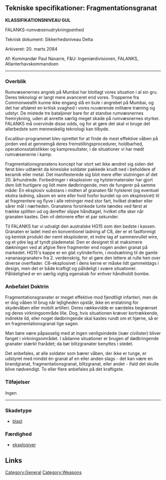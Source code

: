 ## Tekniske specifikationer: Fragmentationsgranat

**KLASSIFIKATIONSNIVEAU GUL**

FALANKS-rumvæsenudrykningsenhed

Teknisk dokument: Sikkerhedsniveau Delta

Arkiveret: 20. marts 2084

Af: Kommandør Paul Navarre, F&U: Ingeniørdivisionen, FALANKS,
Atlanterhavskommandoen

------------------------------------------------------------------------

### Overblik

Rumvæsenernes angreb på Mumbai har blotlagt vores situation i al sin
gru. Deres teknologi er langt mere avanceret end vores. Tropperne fra
Commonwealth kunne ikke engang slå en bule i angrebet på Mumbai, og det
har afsløret en kritisk svaghed i vores nuværende militære træning og
udstyr. De mistede tre bataljoner bare for at standse rumvæsnernes
fremrykning, uden at anrette særlig meget skade på rumvæsnernes styrker.
FALANKS må overvinde disse odds, og for at gøre det skal vi bruge det
allerbedste som menneskelig teknologi kan tilbyde.

Excalibur-programmet blev oprettet for at finde de mest effektive våben
på jorden ved at gennemgå deres fremstillingsprocedurer, holdbarhed,
operationsstatistikker og kampresultater, i de situationer vi har mødt
rumvæsenerne i kamp.

Fragmentationsgranatens koncept har stort set ikke ændret sig siden det
først blev udtænkt da kinesiske soldater pakkede krudt ned i beholdere
af keramik eller metal. Det manifesterede sig blot mere efter slutningen
af det 20. århundrede. Forbedringer i eksplosiver og hylstermaterialer
har gjort dem lidt hurtigere og lidt mere dødbringende, men de fungerer
på samme måde: En eksplosiv substans i midten af granaten får hylsteret
(og eventuel ekstra ladning, såsom en wire eller hvid fosfor bundet op
om eksplosivet) til at fragmentere og flyve i alle retninger med stor
fart, hvilket dræber eller sårer mål i nærheden. Granatens forsinkede
lunte tændes ved først at trække splitten ud og derefter slippe
håndtaget, hvilket ofte sker når granaten kastes. Den vil detonere efter
et par sekunder.

Til FALANKS har vi udvalgt den australske HG15 som den bedste i kassen.
Granaten er ladet med en konventionel ladning af C8, der er et
fastformigt og kemisk produkt der nemt eksploderer, et indre lag af
sammenrullet wire, og et ydre lag af tyndt plademetal. Den er designet
til at maksimere dækningen ved at afgive flere fragmenter end nogen
anden granat på markedet. HG15's kappe er en glat cylinderform, i
modsætning til de gamle »ananasgranater« fra 2. verdenskrig, for at gøre
den lettere at rulle hen over diverse overflader. C8-eksplosivet i dens
kerne er måske lidt gammeldags i design, men det er både kraftigt og
pålideligt i svære situationer. Pålidelighed er en særlig vigtig
egenskab for enhver håndholdt bombe.

### Anbefalet Doktrin

Fragmentationsgranater er meget effektive mod fjendtligt infanteri, men
de er dog våben til brug når lejligheden opstår, ikke en erstatning for
skydevåben eller mobilt artilleri. Deres rækkevidde er særdeles
begrænset og deres virkningsområde lille. Dog, hvis situationen kræver
kortrækkende, indirekte ild, eller noget dødbringende skal kastes rundt
om et hjørne, så er en fragmentationsgranat lige sagen.

Man børe være påpasselig med at ingen venligsindede (især civilister)
bliver fanget i virkningsområdet. I sådanne situationer er brugen af
dødbringende granater stærkt frarådet; da bør blitzgranater benyttes i
stedet.

Det anbefales, at alle soldater som bærer våben, der ikke er tunge, er
udstyret med mindst én granat af en eller anden slags - det kan være en
brandgranat, fragmentationsgranat, blitzgranat, eller andet - ifald det
skulle blive nødvendigt. To eller flere anbefales på det kraftigste.

### Tilføjelser

Ingen

------------------------------------------------------------------------

### Skadetype

- [blast](Damage/blast "wikilink")

### Færdighed

- [eksplosiver](Skills/explosive "wikilink")

## Links

[Category:General](Category:General "wikilink")
[Category:Weapons](Category:Weapons "wikilink")